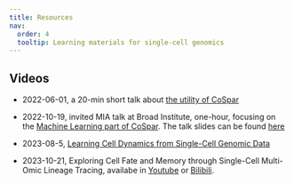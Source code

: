 ```yaml
---
title: Resources
nav:
  order: 4
  tooltip: Learning materials for single-cell genomics
---
```


## Videos

- 2022-06-01, a 20-min short talk about [the utility of CoSpar](https://www.youtube.com/watch?v=HrDQpW3kJFo)

- 2022-10-19, invited MIA talk at Broad Institute, one-hour, focusing on the [Machine Learning part of CoSpar](https://www.youtube.com/watch?v=rYzQUYPPNlU). The talk slides can be found [here](https://github.com/ShouWenWang-Lab/cospar/files/10042131/20221118_public_posted_slides.pdf)

- 2023-08-5, [Learning Cell Dynamics from Single-Cell Genomic Data](https://www.koushare.com/video/videodetail/63476)

- 2023-10-21, Exploring Cell Fate and Memory through Single-Cell Multi-Omic Lineage Tracing, availabe in [Youtube](https://www.youtube.com/watch?v=TywIb_4cPk8) or [Bilibili](https://www.bilibili.com/video/BV1sw411F7hd/?spm_id_from=333.999.0.0&vd_source=88ba2b3e0a84657ca67330d8cba9e18f).
